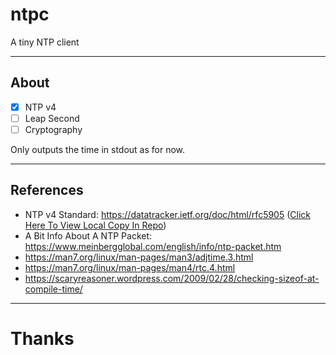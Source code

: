 # ntpc
A tiny NTP client

---
## About

- [x] NTP v4
- [ ] Leap Second
- [ ] Cryptography

Only outputs the time in stdout as for now.

---
## References
- NTP v4 Standard: https://datatracker.ietf.org/doc/html/rfc5905 ([Click Here To View Local Copy In Repo](./RFC595.pdf))
- A Bit Info About A NTP Packet: https://www.meinbergglobal.com/english/info/ntp-packet.htm
- https://man7.org/linux/man-pages/man3/adjtime.3.html
- https://man7.org/linux/man-pages/man4/rtc.4.html
- https://scaryreasoner.wordpress.com/2009/02/28/checking-sizeof-at-compile-time/

---
# Thanks

